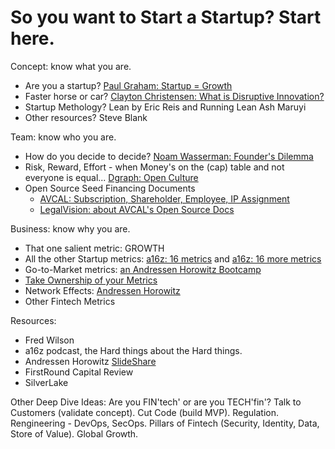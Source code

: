 
# So you want to Start a Startup? Start here.

Concept: know what you are.
* Are you a startup? [Paul Graham: Startup = Growth](http://paulgraham.com/growth)
* Faster horse or car? [Clayton Christensen: What is Disruptive Innovation?](https://hbr.org/2015/12/what-is-disruptive-innovation)
* Startup Methology? Lean by Eric Reis and Running Lean Ash Maruyi
* Other resources? Steve Blank

Team: know who you are.
*  How do you decide to decide? [Noam Wasserman: Founder's Dilemma](http://ecorner.stanford.edu/videos/3024/The-Founders-Dilemmas-Entire-Talk)
*  Risk, Reward, Effort - when Money's on the (cap) table and not everyone is equal... [Dgraph: Open Culture](https://docs.google.com/spreadsheets/d/1qGeXkhIqtcwQDCf3SZla3RLTsfg6jjHvgzEau0wPLYA/edit#gid=1860205154)
*  Open Source Seed Financing Documents
      *  [AVCAL: Subscription, Shareholder, Employee, IP Assignment](https://www.avcal.com.au/resources/open-source-seed-financing-documents)
      *  [LegalVision: about AVCAL's Open Source Docs](https://legalvision.com.au/what-are-the-avcal-open-source-seed-financing-documents/)

Business: know why you are.
*   That one salient metric: GROWTH
*   All the other Startup metrics: [a16z: 16 metrics](https://a16z.com/2015/08/21/16-metrics/) and [a16z: 16 more metrics](https://a16z.com/2015/09/23/16-more-metrics/)
*   Go-to-Market metrics: [an Andressen Horowitz Bootcamp](https://www.slideshare.net/a16z/go-to-market-bootcamp-for-startups)
*   [Take Ownership of your Metrics](http://yankeesabralimey.tumblr.com/post/127563634610/take-ownership-of-your-metrics)
*   Network Effects: [Andressen Horowitz](https://www.slideshare.net/a16z/network-effects-59206938/4-Because_understanding_network_effects_helps)
*   Other Fintech Metrics

Resources:
* Fred Wilson
* a16z podcast, the Hard things about the Hard things.
* Andressen Horowitz [SlideShare](https://www.slideshare.net/a16z/presentations)
* FirstRound Capital Review
* SilverLake

Other Deep Dive Ideas: 
Are you FIN'tech' or are you TECH'fin'? 
Talk to Customers (validate concept). 
Cut Code (build MVP). 
Regulation.
Rengineering - DevOps, SecOps.
Pillars of Fintech (Security, Identity, Data, Store of Value).
Global Growth.
